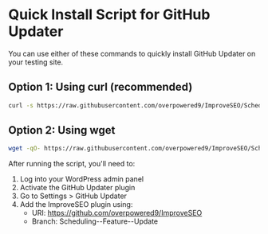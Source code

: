 # Quick Install Script for GitHub Updater

You can use either of these commands to quickly install GitHub Updater on your testing site.

## Option 1: Using curl (recommended)

```bash
curl -s https://raw.githubusercontent.com/overpowered9/ImproveSEO/Scheduling--Feature--Update/install-github-updater.sh | bash
```

## Option 2: Using wget

```bash
wget -qO- https://raw.githubusercontent.com/overpowered9/ImproveSEO/Scheduling--Feature--Update/install-github-updater.sh | bash
```

After running the script, you'll need to:

1. Log into your WordPress admin panel
2. Activate the GitHub Updater plugin
3. Go to Settings > GitHub Updater
4. Add the ImproveSEO plugin using:
   - URI: https://github.com/overpowered9/ImproveSEO
   - Branch: Scheduling--Feature--Update
